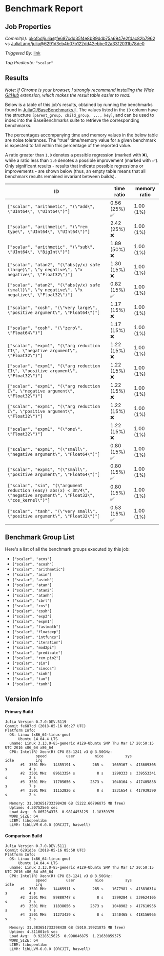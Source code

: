 # Benchmark Report

## Job Properties

*Commit(s):* [pkofod/julia@fe687cdd35f4e8b89ddb75a6947e2f4ac82b7962](https://github.com/pkofod/julia/commit/fe687cdd35f4e8b89ddb75a6947e2f4ac82b7962) vs [JuliaLang/julia@6291d3eb4b07b122dd42ebbe02a3312031b78de0](https://github.com/JuliaLang/julia/commit/6291d3eb4b07b122dd42ebbe02a3312031b78de0)

*Triggered By:* [link](https://github.com/JuliaLang/julia/pull/25903#issuecomment-389498059)

*Tag Predicate:* `"scalar"`

## Results

*Note: If Chrome is your browser, I strongly recommend installing the [Wide GitHub](https://chrome.google.com/webstore/detail/wide-github/kaalofacklcidaampbokdplbklpeldpj?hl=en)
extension, which makes the result table easier to read.*

Below is a table of this job's results, obtained by running the benchmarks found in
[JuliaCI/BaseBenchmarks.jl](https://github.com/JuliaCI/BaseBenchmarks.jl). The values
listed in the `ID` column have the structure `[parent_group, child_group, ..., key]`,
and can be used to index into the BaseBenchmarks suite to retrieve the corresponding
benchmarks.

The percentages accompanying time and memory values in the below table are noise tolerances. The "true"
time/memory value for a given benchmark is expected to fall within this percentage of the reported value.

A ratio greater than `1.0` denotes a possible regression (marked with :x:), while a ratio less
than `1.0` denotes a possible improvement (marked with :white_check_mark:). Only significant results - results
that indicate possible regressions or improvements - are shown below (thus, an empty table means that all
benchmark results remained invariant between builds).

| ID | time ratio | memory ratio |
|----|------------|--------------|
| `["scalar", "arithmetic", "(\"add\", \"UInt64\", \"UInt64\")"]` | 0.56 (25%) :white_check_mark: | 1.00 (1%)  |
| `["scalar", "arithmetic", "(\"rem type\", \"UInt64\", \"UInt64\")"]` | 2.42 (25%) :x: | 1.00 (1%)  |
| `["scalar", "arithmetic", "(\"sub\", \"UInt64\", \"BigInt\")"]` | 1.89 (50%) :x: | 1.00 (1%)  |
| `["scalar", "atan2", "(\"abs(y/x) safe (large)\", \"y negative\", \"x negative\", \"Float32\")"]` | 1.30 (15%) :x: | 1.00 (1%)  |
| `["scalar", "atan2", "(\"abs(y/x) safe (small)\", \"y negative\", \"x negative\", \"Float32\")"]` | 0.82 (15%) :white_check_mark: | 1.00 (1%)  |
| `["scalar", "cosh", "(\"very large\", \"positive argument\", \"Float64\")"]` | 1.17 (15%) :x: | 1.00 (1%)  |
| `["scalar", "cosh", "(\"zero\", \"Float64\")"]` | 1.17 (15%) :x: | 1.00 (1%)  |
| `["scalar", "expm1", "(\"arg reduction II\", \"negative argument\", \"Float32\")"]` | 1.22 (15%) :x: | 1.00 (1%)  |
| `["scalar", "expm1", "(\"arg reduction II\", \"positive argument\", \"Float32\")"]` | 1.22 (15%) :x: | 1.00 (1%)  |
| `["scalar", "expm1", "(\"arg reduction I\", \"negative argument\", \"Float32\")"]` | 1.22 (15%) :x: | 1.00 (1%)  |
| `["scalar", "expm1", "(\"arg reduction I\", \"positive argument\", \"Float32\")"]` | 1.22 (15%) :x: | 1.00 (1%)  |
| `["scalar", "expm1", "(\"one\", \"Float32\")"]` | 1.22 (15%) :x: | 1.00 (1%)  |
| `["scalar", "expm1", "(\"small\", \"negative argument\", \"Float64\")"]` | 0.80 (15%) :white_check_mark: | 1.00 (1%)  |
| `["scalar", "expm1", "(\"small\", \"positive argument\", \"Float64\")"]` | 0.80 (15%) :white_check_mark: | 1.00 (1%)  |
| `["scalar", "sin", "(\"argument reduction (easy) abs(x) < 3π/4\", \"negative argument\", \"Float32\", \"cos_kernel\")"]` | 0.80 (15%) :white_check_mark: | 1.00 (1%)  |
| `["scalar", "tanh", "(\"very small\", \"positive argument\", \"Float32\")"]` | 0.53 (15%) :white_check_mark: | 1.00 (1%)  |

## Benchmark Group List

Here's a list of all the benchmark groups executed by this job:

- `["scalar", "acos"]`
- `["scalar", "acosh"]`
- `["scalar", "arithmetic"]`
- `["scalar", "asin"]`
- `["scalar", "asinh"]`
- `["scalar", "atan"]`
- `["scalar", "atan2"]`
- `["scalar", "atanh"]`
- `["scalar", "cbrt"]`
- `["scalar", "cos"]`
- `["scalar", "cosh"]`
- `["scalar", "exp2"]`
- `["scalar", "expm1"]`
- `["scalar", "fastmath"]`
- `["scalar", "floatexp"]`
- `["scalar", "intfuncs"]`
- `["scalar", "iteration"]`
- `["scalar", "mod2pi"]`
- `["scalar", "predicate"]`
- `["scalar", "rem_pio2"]`
- `["scalar", "sin"]`
- `["scalar", "sincos"]`
- `["scalar", "sinh"]`
- `["scalar", "tan"]`
- `["scalar", "tanh"]`

## Version Info

#### Primary Build

```
Julia Version 0.7.0-DEV.5119
Commit fe687cd (2018-05-16 06:27 UTC)
Platform Info:
  OS: Linux (x86_64-linux-gnu)
      Ubuntu 14.04.4 LTS
  uname: Linux 3.13.0-85-generic #129-Ubuntu SMP Thu Mar 17 20:50:15 UTC 2016 x86_64 x86_64
  CPU: Intel(R) Xeon(R) CPU E3-1241 v3 @ 3.50GHz: 
              speed         user         nice          sys         idle          irq
       #1  3501 MHz   14355191 s        265 s    1669167 s  413609305 s          4 s
       #2  3501 MHz   89613354 s          0 s    1290333 s  339553341 s          2 s
       #3  3501 MHz   11705656 s       2373 s    1040164 s  417405858 s          7 s
       #4  3501 MHz   11152826 s          0 s    1231654 s  417939390 s          2 s
       
  Memory: 31.383651733398438 GB (5222.66796875 MB free)
  Uptime: 4.307525e6 sec
  Load Avg:  0.865234375  0.9814453125  1.18359375
  WORD_SIZE: 64
  LIBM: libopenlibm
  LLVM: libLLVM-6.0.0 (ORCJIT, haswell)

```

#### Comparison Build

```
Julia Version 0.7.0-DEV.5111
Commit 6291d3e (2018-05-16 05:58 UTC)
Platform Info:
  OS: Linux (x86_64-linux-gnu)
      Ubuntu 14.04.4 LTS
  uname: Linux 3.13.0-85-generic #129-Ubuntu SMP Thu Mar 17 20:50:15 UTC 2016 x86_64 x86_64
  CPU: Intel(R) Xeon(R) CPU E3-1241 v3 @ 3.50GHz: 
              speed         user         nice          sys         idle          irq
       #1  3501 MHz   14465911 s        265 s    1677981 s  413836314 s          4 s
       #2  3501 MHz   89880747 s          0 s    1299284 s  339624105 s          2 s
       #3  3501 MHz   11838656 s       2373 s    1048902 s  417610956 s          7 s
       #4  3501 MHz   11273439 s          0 s    1240465 s  418156965 s          2 s
       
  Memory: 31.383651733398438 GB (5010.19921875 MB free)
  Uptime: 4.311001e6 sec
  Load Avg:  0.9228515625  0.998046875  1.21630859375
  WORD_SIZE: 64
  LIBM: libopenlibm
  LLVM: libLLVM-6.0.0 (ORCJIT, haswell)

```
